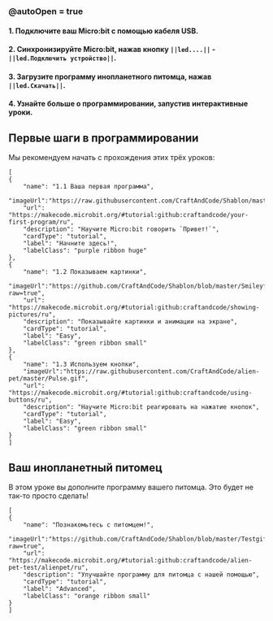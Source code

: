 ### @autoOpen = true

#### 1. Подключите ваш Micro:bit с помощью кабеля USB.
#### 2. Синхронизируйте Micro:bit, нажав кнопку `||led....||` - `||led.Подключить устройство||`.
#### 3. Загрузите программу инопланетного питомца, нажав `||led.Скачать||`.
#### 4. Узнайте больше о программировании, запустив интерактивные уроки.


## Первые шаги в программировании
Мы рекомендуем начать с прохождения этих трёх уроков:

```codecard
[
{
    "name": "1.1 Ваша первая программа",
    "imageUrl":"https://raw.githubusercontent.com/CraftAndCode/Shablon/master/Petimage.svg",
    "url": "https://makecode.microbit.org/#tutorial:github:craftandcode/your-first-program/ru", 
    "description": "Научите Micro:bit говорить `Привет!`", 
    "cardType": "tutorial",
    "label": "Начните здесь!",
    "labelClass": "purple ribbon huge"
},
{
    "name": "1.2 Показываем картинки",
    "imageUrl":"https://github.com/CraftAndCode/Shablon/blob/master/Smileyface.jpg?raw=true",
    "url": "https://makecode.microbit.org/#tutorial:github:craftandcode/showing-pictures/ru", 
    "description": "Показывайте картинки и анимации на экране", 
    "cardType": "tutorial",
    "label": "Easy",
    "labelClass": "green ribbon small"
},
{
    "name": "1.3 Используем кнопки",
    "imageUrl":"https://raw.githubusercontent.com/CraftAndCode/alien-pet/master/Pulse.gif",
    "url": "https://makecode.microbit.org/#tutorial:github:craftandcode/using-buttons/ru", 
    "description": "Научите Micro:bit реагировать на нажатие кнопок", 
    "cardType": "tutorial",
    "label": "Easy",
    "labelClass": "green ribbon small"
}
]
```
## Ваш инопланетный питомец
В этом уроке вы дополните программу вашего питомца. Это будет не так-то просто сделать!
```codecard
[
{
    "name": "Познакомьтесь с питомцем!",
    "imageUrl":"https://github.com/CraftAndCode/Shablon/blob/master/Testgif.gif?raw=true",
    "url": "https://makecode.microbit.org/#tutorial:github:craftandcode/alien-pet-test/alienpet/ru", 
    "description": "Улучшайте программу для питомца с нашей помощью", 
    "cardType": "tutorial",
    "label": "Advanced",
    "labelClass": "orange ribbon small"
}
]
```
